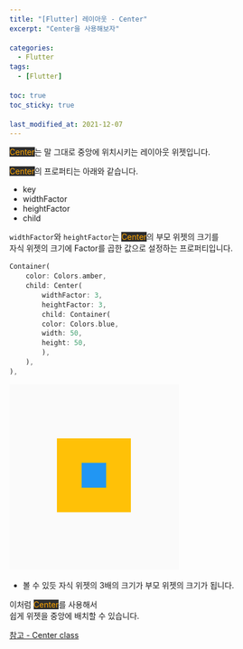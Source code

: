 ```yaml
---
title: "[Flutter] 레이아웃 - Center"
excerpt: "Center을 사용해보자"

categories:
  - Flutter
tags:
  - [Flutter]

toc: true
toc_sticky: true

last_modified_at: 2021-12-07
---
```


<mark style="background-color: #2e2e2e; color: orange;">Center</mark>는 말 그대로 중앙에 위치시키는 레이아웃 위젯입니다.

<mark style="background-color: #2e2e2e; color: orange;">Center</mark>의 프로퍼티는 아래와 같습니다.

* key
* widthFactor
* heightFactor
* child

`widthFactor`와 `heightFactor`는 <mark style="background-color: #2e2e2e; color: orange;">Center</mark>의 부모 위젯의 크기를   
자식 위젯의 크기에 Factor를 곱한 값으로 설정하는 프로퍼티입니다.

```dart
Container(
    color: Colors.amber,
    child: Center(
        widthFactor: 3,
        heightFactor: 3,
        child: Container(
        color: Colors.blue,
        width: 50,
        height: 50,
        ),
    ),
),
```

![factor](/images/flutter-image/center_factor.png)

* 볼 수 있듯 자식 위젯의 3배의 크기가 부모 위젯의 크기가 됩니다.

이처럼 <mark style="background-color: #2e2e2e; color: orange;">Center</mark>를 사용해서   
쉽게 위젯을 중앙에 배치할 수 있습니다.

[참고 - Center class](https://api.flutter.dev/flutter/widgets/Center-class.html)